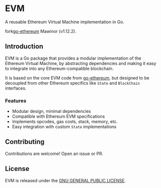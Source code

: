 # EVM

A reusable Ethereum Virtual Machine implementation in Go.

fork[go-ethereum](https://github.com/ethereum/go-ethereum) Mawinor (v1.12.2).

## Introduction

EVM is a Go package that provides a modular implementation of the Ethereum Virtual Machine, by abstracting dependencies and making it easy to integrate into any Ethereum-compatible blockchain.

It is based on the core EVM code from [go-ethereum](https://github.com/ethereum/go-ethereum), but designed to be decoupled from other Ethereum specifics like `State` and `BlockChain` interfaces.

### Features

- Modular design, minimal dependencies
- Compatible with Ethereum EVM specifications
- Implements opcodes, gas costs, stack, memory, etc.
- Easy integration with custom `State` implementations 

## Contributing

Contributions are welcome! Open an issue or PR.

## License

EVM is released under the [GNU GENERAL PUBLIC LICENSE](LICENSE).
